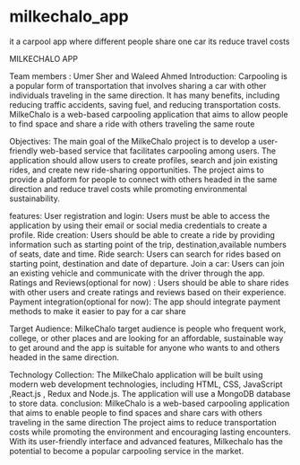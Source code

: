 # milkechalo_app
it a carpool app where different people share one car its reduce travel costs  

MILKECHALO APP

Team members : Umer Sher and Waleed Ahmed
Introduction:
Carpooling is a popular form of transportation that involves sharing a car with other individuals traveling in the same direction. It has many benefits, including reducing traffic accidents, saving fuel, and reducing transportation costs. MilkeChalo is a web-based carpooling application that aims to allow people to find space and share a ride with others traveling the same route

Objectives:
The main goal of the MilkeChalo project is to develop a user-friendly web-based service that facilitates carpooling among users. The application should allow users to create profiles, search and join existing rides, and create new ride-sharing opportunities. The project aims to provide a platform for people to connect with others headed in the same direction and reduce travel costs while promoting environmental sustainability.

features:
User registration and login: Users must be able to access the application by using their email or social media credentials to create a profile.
Ride creation: Users should be able to create a ride by providing information such as starting point of the trip, destination,available numbers of seats, date and time.
Ride search: Users can search for rides based on starting point, destination and date of departure.
Join a car: Users can join an existing vehicle and communicate with the driver through the app.
Ratings and Reviews(optional for now) : Users should be able to share rides with other users and create ratings and reviews based on their experience.
Payment integration(optional for now): The app should integrate payment methods to make it easier to pay for a car share                                                                                                                                                                                              

Target Audience:
MilkeChalo target audience is people who frequent work, college, or other places and are looking for an affordable, sustainable way to get around and the app is suitable for anyone who wants to and others headed in the same direction.

Technology Collection:
The MilkeChalo application will be built using modern web development technologies, including HTML, CSS, JavaScript ,React.js , Redux  and Node.js. The application will use a MongoDB database to store data.
conclusion:
MilkeChalo is a web-based carpooling application that aims to enable people to find spaces and share cars with others traveling in the same direction The project aims to reduce transportation costs while promoting the environment and encouraging lasting encounters. With its user-friendly interface and advanced features, Milkechalo has the potential to become a popular carpooling service in the market.
